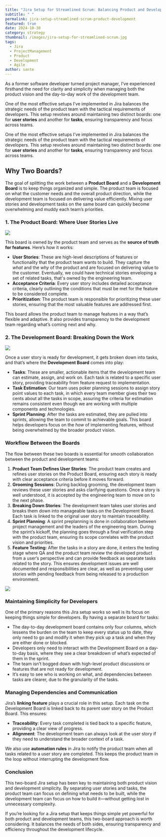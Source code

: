 ```yaml
---
title: "Jira Setup for Streamlined Scrum: Balancing Product and Development Needs"
subtitle: " "
permalink: jira-setup-streamlined-scrum-product-development
featured: true
date: 2024-10-30
category: strategy
thumbnail: /images/jira-setup-for-streamlined-scrum.jpg
tags:
  - Jira
  - ProjectManagement
  - Product
  - Development
  - Agile
author: sante
---
```

As a former software developer turned project manager, I’ve experienced firsthand the need for clarity and simplicity when managing both the product vision and the day-to-day work of the development team.

One of the most effective setups I’ve implemented in Jira balances the strategic needs of the product team with the tactical requirements of developers. This setup revolves around maintaining two distinct boards: one for **user stories** and another for **tasks**, ensuring transparency and focus across teams.

One of the most effective setups I’ve implemented in Jira balances the strategic needs of the product team with the tactical requirements of developers. This setup revolves around maintaining two distinct boards: one for **user stories** and another for **tasks**, ensuring transparency and focus across teams.

## Why Two Boards?

The goal of splitting the work between a **Product Board** and a **Development Board** is to keep things organized and simple. The product team is focused on what the customer needs and the overall product direction, while the development team is focused on delivering value efficiently. Mixing user stories and development tasks on the same board can quickly become overwhelming and muddy each team’s priorities.

### 1. The Product Board: Where User Stories Live

![](/images/jirablog1.png)

This board is owned by the product team and serves as the **source of truth for features**. Here’s how it works:

* **User Stories**: These are high-level descriptions of features or functionality that the product team wants to build. They capture the *what* and the *why* of the product and are focused on delivering value to the customer. Eventually, we could have technical stories enveloping a set of related tasks, that's owned by the engineering team.
* **Acceptance Criteria**: Every user story includes detailed acceptance criteria, clearly outlining the conditions that must be met for the feature to be considered complete.
* **Prioritization**: The product team is responsible for prioritizing these user stories, ensuring that the most valuable features are addressed first.

This board allows the product team to manage features in a way that’s flexible and adaptive. It also provides transparency to the development team regarding what’s coming next and why.

### 2. The Development Board: Breaking Down the Work

![](/images/jirablog2.png)

Once a user story is ready for development, it gets broken down into tasks, and that’s where the **Development Board** comes into play:

* **Tasks**: These are smaller, actionable items that the development team can estimate, assign, and work on. Each task is related to a specific user story, providing traceability from feature request to implementation.
* **Task Estimation**: Our team uses poker planning sessions to assign story point values to each task, in which every team member gives their two cents about all the tasks in scope, assuring the criteria for estimation remains consistent even though we are working with multiple components and technologies.
* **Sprint Planning**: After the tasks are estimated, they are pulled into sprints, allowing the team to commit to achievable goals. This board helps developers focus on the *how* of implementing features, without being overwhelmed by the broader product vision.

### Workflow Between the Boards

The flow between these two boards is essential for smooth collaboration between the product and development teams:

1. **Product Team Defines User Stories**: The product team creates and refines user stories on the Product Board, ensuring each story is ready with clear acceptance criteria before it moves forward.
2. **Grooming Sessions**: During backlog grooming, the development team reviews these user stories and asks clarifying questions. Once a story is well understood, it is accepted by the engineering team to move on to the next phase.
3. **Breaking Down Stories**: The development team takes user stories and breaks them down into manageable tasks on the Development Board. Each task is linked to the original user story to maintain traceability.
4. **Sprint Planning**: A sprint preplanning is done in collaboration between project management and the leaders of the engineering team. During the sprint’s kickoff, the planning goes through a final verification step with the product team, ensuring its scope correlates with the product vision and priorities.
5. **Feature Testing:** After the tasks in a story are done, it enters the testing stage where QA and the product team review the developed product from a user’s perspective and can provide feedback as separate tasks related to the story. This ensures development issues are well documented and responsibilities are clear, as well as preventing user stories with pending feedback from being released to a production environment.

![](/images/jirablog3.png)

### Maintaining Simplicity for Developers

One of the primary reasons this Jira setup works so well is its focus on keeping things simple for developers. By having a separate board for tasks:

* The day-to-day development board contains only four columns, which lessens the burden on the team to keep every status up to date, they only need to go and modify it when they pick up a task and when they are either done or blocked.
* Developers only need to interact with the Development Board on a day-to-day basis, where they see a clear breakdown of what’s expected of them in the sprint.
* The team isn’t bogged down with high-level product discussions or features that are not ready for development.
* It’s easy to see who is working on what, and dependencies between tasks are clearer, due to the granularity of the tasks.

### Managing Dependencies and Communication

Jira’s **linking feature** plays a crucial role in this setup. Each task on the Development Board is linked back to its parent user story on the Product Board. This ensures:

* **Traceability**: Every task completed is tied back to a specific feature, providing a clear view of progress.
* **Alignment**: The development team can always look at the user story if they need to understand the broader context of a task.

We also use **automation rules** in Jira to notify the product team when all tasks related to a user story are completed. This keeps the product team in the loop without interrupting the development flow.

### Conclusion

This two-board Jira setup has been key to maintaining both product vision and development simplicity. By separating user stories and tasks, the product team can focus on defining what needs to be built, while the development team can focus on how to build it—without getting lost in unnecessary complexity.

If you’re looking for a Jira setup that keeps things simple yet powerful for both product and development teams, this two-board approach is worth considering. It balances the needs of both sides, ensuring transparency and efficiency throughout the development lifecycle.